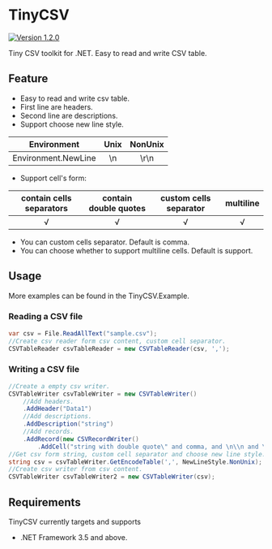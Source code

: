 # TinyCSV
<p align="left">
  <a href="https://github.com/Mr-sB/TinyCSV/releases"><img src="https://img.shields.io/badge/version-1.2.0-blue" alt="Version 1.2.0"></a>
</p>

Tiny CSV toolkit for .NET. Easy to read and write CSV table.

## Feature
* Easy to read and write csv table.
* First line are headers.
* Second line are descriptions.
* Support choose new line style.

|     Environment     | Unix | NonUnix  |
| :-----------------: | :--: | :------: |
| Environment.NewLine |  \n  |   \r\n   |
* Support cell's form:

| contain cells separators | contain double quotes | custom cells separator | multiline |
| :----------------------: | :-------------------: | :--------------------: | :-------: |
|             √            |           √           |           √            |     √     |
* You can custom cells separator. Default is comma.
* You can choose whether to support multiline cells. Default is support.

## Usage
More examples can be found in the TinyCSV.Example.
### Reading a CSV file
```c#
var csv = File.ReadAllText("sample.csv");
//Create csv reader form csv content, custom cell separator.
CSVTableReader csvTableReader = new CSVTableReader(csv, ',');
```
### Writing a CSV file
```c#
//Create a empty csv writer.
CSVTableWriter csvTableWriter = new CSVTableWriter()
    //Add headers.
    .AddHeader("Data1")
    //Add descriptions.
    .AddDescription("string")
    //Add records.
    .AddRecord(new CSVRecordWriter()
        .AddCell("string with double quote\" and comma, and \n\\n and \r\n\\r\\n"));
//Get csv form string, custom cell separator and choose new line style.
string csv = csvTableWriter.GetEncodeTable(',', NewLineStyle.NonUnix);
//Create csv writer from csv content.
CSVTableWriter csvTableWriter2 = new CSVTableWriter(csv);
```

## Requirements
TinyCSV currently targets and supports
* .NET Framework 3.5 and above.
